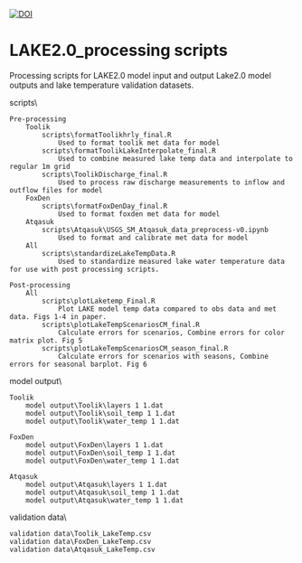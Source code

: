 [![DOI](https://zenodo.org/badge/420248298.svg)](https://zenodo.org/badge/latestdoi/420248298)

# LAKE2.0_processing scripts
 Processing scripts for LAKE2.0 model input and output
 Lake2.0 model outputs and lake temperature validation datasets.

scripts\
	
	Pre-processing
		Toolik
			scripts\formatToolikhrly_final.R
				Used to format toolik met data for model
			scripts\formatToolikLakeInterpolate_final.R
				Used to combine measured lake temp data and interpolate to regular 1m grid
			scripts\ToolikDischarge_final.R
				Used to process raw discharge measurements to inflow and outflow files for model
		FoxDen
			scripts\formatFoxDenDay_final.R
				Used to format foxden met data for model
		Atqasuk
			scripts\Atqasuk\USGS_SM_Atqasuk_data_preprocess-v0.ipynb
				Used to format and calibrate met data for model
		All
			scripts\standardizeLakeTempData.R
				Used to standardize measured lake water temperature data for use with post processing scripts.
	
	Post-processing
		All
			scripts\plotLaketemp_Final.R
				Plot LAKE model temp data compared to obs data and met data. Figs 1-4 in paper. 
			scripts\plotLakeTempScenariosCM_final.R
				Calculate errors for scenarios, Combine errors for color matrix plot. Fig 5
			scripts\plotLakeTempScenariosCM_season_final.R	
				Calculate errors for scenarios with seasons, Combine errors for seasonal barplot. Fig 6

model output\
	
	Toolik
		model output\Toolik\layers 1 1.dat
		model output\Toolik\soil_temp 1 1.dat
		model output\Toolik\water_temp 1 1.dat
	
	FoxDen
		model output\FoxDen\layers 1 1.dat
		model output\FoxDen\soil_temp 1 1.dat
		model output\FoxDen\water_temp 1 1.dat
	
	Atqasuk
		model output\Atqasuk\layers 1 1.dat
		model output\Atqasuk\soil_temp 1 1.dat
		model output\Atqasuk\water_temp 1 1.dat

validation data\
	
	validation data\Toolik_LakeTemp.csv
	validation data\FoxDen_LakeTemp.csv
	validation data\Atqasuk_LakeTemp.csv
